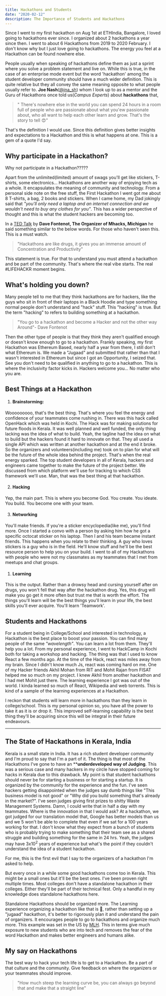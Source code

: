 ```yaml
---
title: Hackathons and Students
date: "2020-02-12"
description: The Importance of Students and Hackathons
---
```

Since I went to my first hackathon on Aug 1st at ETHIndia, Bangalore, I loved going to hackathons ever since. I organized about 2 hackathons a year since then. I went to about 6 Hackathons from 2019 to 2020 February. I don't know why but I just love going to hackathons. The energy you feel at a Hackathon can be found nowhere else. 

People usually when speaking of hackathons define them as just a sprint where you solve a problem statement and live on. While this is true, in the case of an enterprise mode event but the word 'hackathon' among the student developer community should have a much wider definition. This is quite relative but they all convey the same meaning opposite to what people usually refer to. **Joe Nash**([@jna_sh](https://twitter.com/jna_sh)) whom I look up to as a mentor and the Guru of Hackathons once told us(*Campus Experts*) about **hackathons** that,

> " There's nowhere else in the world you can spend 24 hours in a room full of people who are passionate about what you'ew passionate about, who all want to help each other learn and grow. That's the story to tell 😍"

That's the definition I would use. Since this definition gives better insights and expectations to a Hackathon and this is what happens at one. This is a gem of a quote I'd say.

## Why participate in a Hackathon?
Why not participate in a Hackathon????? 

Apart from the unlimited(limited) amount of swags you'll get like stickers, T-shirts, some electronics... Hackathons are another way of enjoying tech as a whole. It encapsulates the meaning of community and technology. From a personal side note on the free stuff, the First Hackathon I went got me about 8 T-shirts, a bag, 2 books and stickers. When I came home, my Dad jokingly said that *"you'll only need a laptop and an internet connection and we wouldn't need to buy any clothes for you"*. This has a wider perspective of thought and this is what the student hackers are becoming too. 

In a [TED Talk](https://www.youtube.com/watch?v=6VakF2hZFPQ) by **Dave Fontenot, The Organizer of Mhacks, Michigan** he said something similar to the below words. For those who haven't seen this. This is a must watch.

> "Hackathons are like drugs, it gives you an immense amount of Concentration and Productivity"

This statement is true. For that to understand you must attend a hackathon and be part of the community. That's where the real vibe starts. The real #LIFEHACKR moment begins. 

## What's holding you down?

Many people tell to me that they think hackathons are for hackers, like the guys who sit in front of their laptops in a Black Hoodie and type something normal people don't understand and "hack" stuff. This "hacking" is true. But the term "hacking" to refers to building something at a hackathon.

> "You go to a hackathon and become a Hacker and not the other way Around"- Dave Fontenot

Then the other type of people is that they think they aren't qualified enough or doesn't know enough to go to a hackathon. Frankly speaking, my first Hackathon was Ethereum Based, nearly half a year from there, I still don't what Ethereum is. We made a "Jugaad" and submitted that rather than that I wasn't interested in Ethereum but since I got an Opportunity, I seized that. See you don't need to be qualified in anything to go to a hackathon. This is where the inclusivity factor kicks in. Hackers welcome you... No matter who you are.

## Best Things at a Hackathon

1. #### Brainstorming:    
Wooooooooo, that's the best thing. That's where you feel the energy and confidence of your teammates come rushing in. There was this hack called OpenHack which was held in Kochi. The Hack was for making solutions for future floods in Kerala. It was well planned and well funded, the only thing lacking was the idea of what to build. Yeah, the tagline had the idea on what to build but the hackers found it hard to innovate on that. They all used a single API which was written at another hackathon and at the end it broke. So the organizers and volunteers(including me) took on to plan for what will be the future of the whole idea behind the project. That's when the real energy sparked. The top student developers in all of Kerala, hackers and engineers came together to make the future of the project better. We discussed from which platform we'll use for tracking to which CSS framework we'll use. Man, that was the best thing at that hackathon.

2. #### Hacking

Yep, the main part. This is where you become God. You create. You ideate. You build. You become one with your team.

3. #### Networking

You'll make friends. If you're a sticker encyclopedia(like me), you'll find more. Once I started a convo with a person by asking him how he got a specific octocat sticker on his laptop. Then I and his team became instant friends. This happens when you relate to their thinking. A guy who loves stickers is a guy who is in the field. He'll know stuff and he'll be the best resource person to help you on your build. I went to all of my Hackathons with people who were not my classmates as my teammates that I met from meetups and chat groups.

1. #### Learning

This is the output. Rather than a drowsy head and cursing yourself after on drugs, you won't fell that way after the hackathon drug. Yes, this drug will make you go get it more often but trust me that is worth the effort. The things you'll learn will be the best things you'll learn in your life, the best skills you'll ever acquire. You'll learn 'Teamwork'.

## Students and Hackathons
For a student being in College/School and interested in technology, a Hackathon is the best place to boost your passion. You can find many people of the same *"wavelength"*. You can learn a lot from them. They'll help you a lot. From my personal experience, I went to HackCamp in Kochi both for taking a workshop and hacking. The thing was that I used to know React a few months ago. At the time of the Hack, react was miles away from my brain. Since I didn't know much Js, react was coming hard on me. One of my Hacker friends Akhil Mohan from RIT and Mohit Rajan from FISAT helped me so much on my project. I knew Akhil from another hackathon and I had met Mohit just there. The learning experience I got was out of the world. I kinda learned so much of React, Wikipedia and web torrents. This is kind of a sample of the learning experiences at a Hackathon.    

I reckon that students will learn more in hackathons than they learn in college/school. This is my personal opinion so, you have all the power to take it as it is or drop it. This improved self-learning capability is the best thing they'll be acquiring since this will be integral in their future endeavours.

-------

## The State of Hackathons in Kerala, India

Kerala is a small state in India. It has a rich student developer community and I'm proud to say that I'm a part of it. The thing is that most of the Hackathons I've gone to have an ****underdeveloped way of Judging**. This was a serious case and many hackers in my circle have stopped coming for hacks in Kerala due to this drawback. My point is that student hackathons should never be for starting a business or for starting a startup. It is organized by the community for the experience and the fun. I've seen hackers getting disappointed when the judges say dumb things like "This business model is not good" or "Why did you build something that's already in the market?". I've seen judges giving first prizes to  shitty Waste Management Systems. Damn, I could write that in half a day with my teammates. Where is the innovation in that I would ask? At a hackathon, we got judged for our translation model that, Google has better models than us and we 5 won't be able to complete that even if we sat for a 100 years working for that. I don't know what they expect from a bunch of students who is probably trying to make something that their team see as a shared struggle and building something for the same in 24 hrs. Yeah, the judges may have 3x10<sup>2</sup> years of experience but what's the point if they couldn't understand the idea of a student hackathon. 

For me, this is the first evil that I say to the organizers of a hackathon I'm asked to help.

But every once in a while some good hackathons come too in Kerala. This might be a small ones but it'll be the best ones. I've been proven right multiple times. Most colleges don't have a standalone hackathon in their colleges. Either they'll be part of their technical fest. Only a handful in my knowledge does standalone hackathons here. 

Standalone Hackathons should be organized more. The Learning experience organizing a hackathon like that is 💯, rather than setting up a "jugaad" hackathon, it's better to rigorously plan it and understand the pain of organizers. It encourages people to go to hackathons and organize much more. This example was set in the US by [MLH](https://mlh.io). This in terms give much exposure to new students who are into tech and removes the fear of the word Hackathon and makes better engineers and humans alike.

## My say on Hackathons
The best way to hack your tech life is to get to a Hackathon. Be a part of that culture and the community. Give feedback on where the organizers or your teammates should improve. 

> "How much steep the learning curve be, you can always go beyond that and make that a straight line"
